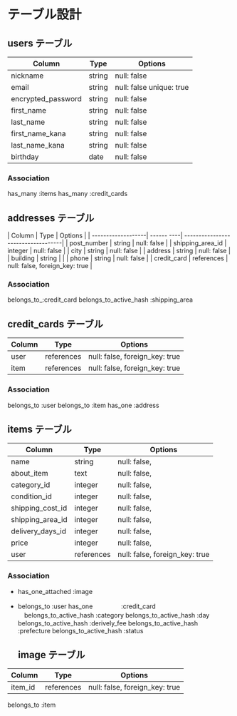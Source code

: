 # テーブル設計

## users テーブル

| Column                 | Type   | Options                 |
| -----------------------| ------ | ------------------------|
| nickname               | string | null: false             |
| email                  | string | null: false unique: true|
| encrypted_password     | string | null: false             |
| first_name             | string | null: false             |
| last_name              | string | null: false             |
| first_name_kana        | string | null: false             |
| last_name_kana         | string | null: false             |
| birthday               | date   | null: false             |

### Association

has_many   :items
has_many   :credit_cards


## addresses テーブル

| Column             | Type       | Options                            |
| -------------------| ------ ----| -----------------------------------|
| post_number        | string     | null: false                        |
| shipping_area_id   | integer    | null: false                        |
| city               | string     | null: false                        |
| address            | string     | null: false                        |
| building           | string     |                                    |
| phone              | string     | null: false                        |
| credit_card        | references  | null: false, foreign_key: true     |

### Association

belongs_to_:credit_card
belongs_to_active_hash :shipping_area



## credit_cards テーブル

| Column    | Type       | Options                               |
| --------- | ---------- | ------------------------------------- |
| user      | references | null: false, foreign_key: true        |
| item      | references | null: false, foreign_key: true        |


### Association

belongs_to :user
belongs_to :item
has_one    :address


## items テーブル

| Column              | Type       | Options                        |
| --------------------| ---------- | ------------------------------ |
| name                | string     | null: false,                   |
| about_item          | text       | null: false,                   |
| category_id         | integer    | null: false,                   |
| condition_id        | integer    | null: false,                   |
| shipping_cost_id    | integer    | null: false,                   |
| shipping_area_id    | integer    | null: false,                   |
| delivery_days_id    | integer    | null: false,                   |
| price               | integer    | null: false,                   |
| user                | references | null: false, foreign_key: true |

### Association

- has_one_attached  :image
- belongs_to        :user
  has_one   　　　　 :credit_card
　belongs_to_active_hash :category
  belongs_to_active_hash :day
  belongs_to_active_hash :derively_fee
  belongs_to_active_hash :prefecture
  belongs_to_active_hash :status

  ## image テーブル

| Column           | Type       | Options                        |
| ---------------- | ---------- | ------------------------------ |
| item_id          | references | null: false, foreign_key: true |

belongs_to :item   

 